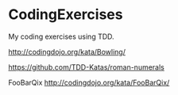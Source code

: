 # CodingExercises
My coding exercises using TDD.

http://codingdojo.org/kata/Bowling/

https://github.com/TDD-Katas/roman-numerals

FooBarQix http://codingdojo.org/kata/FooBarQix/
